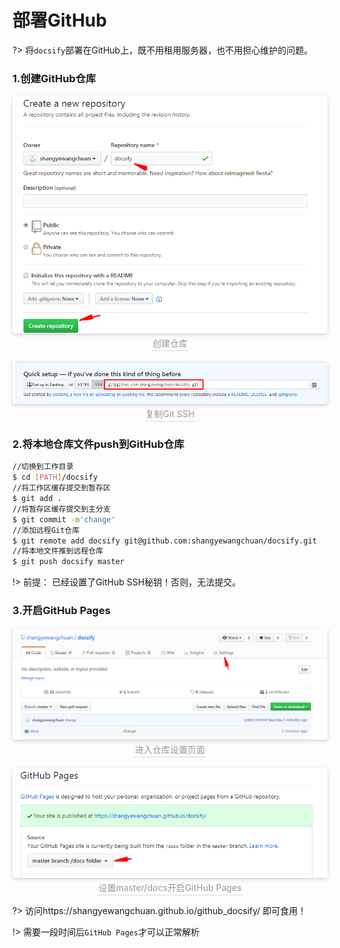 # 部署GitHub

?> 将`docsify`部署在GitHub上，既不用租用服务器，也不用担心维护的问题。

### 1.创建GitHub仓库

  <center>
    <img style="border-radius: 0.3125em;
    box-shadow: 0 2px 4px 0 rgba(34,36,38,.12),0 2px 10px 0 rgba(34,36,38,.08);" 
    src="https://raw.githubusercontent.com/shangyewangchuan/material/master/img/github_1.png">
    <br>
    <div style="color:orange; border-bottom: 1px solid #d9d9d9;
    display: inline-block;
    color: #999;
    padding: 2px;">创建仓库</div>
 </center>

 <br>

   <center>
    <img style="border-radius: 0.3125em;
    box-shadow: 0 2px 4px 0 rgba(34,36,38,.12),0 2px 10px 0 rgba(34,36,38,.08);" 
    src="https://raw.githubusercontent.com/shangyewangchuan/material/master/img/github_2.png">
    <br>
    <div style="color:orange; border-bottom: 1px solid #d9d9d9;
    display: inline-block;
    color: #999;
    padding: 2px;">复制Git SSH</div>
 </center>

### 2.将本地仓库文件push到GitHub仓库

```bash
//切换到工作目录
$ cd [PATH]/docsify
//将工作区缓存提交到暂存区
$ git add .
//将暂存区缓存提交到主分支
$ git commit -m'change'
//添加远程Git仓库
$ git remote add docsify git@github.com:shangyewangchuan/docsify.git
//将本地文件推到远程仓库
$ git push docsify master
```

!> 前提： 已经设置了GitHub SSH秘钥！否则，无法提交。

### 3.开启GitHub Pages

   <center>
    <img style="border-radius: 0.3125em;
    box-shadow: 0 2px 4px 0 rgba(34,36,38,.12),0 2px 10px 0 rgba(34,36,38,.08);" 
    src="https://raw.githubusercontent.com/shangyewangchuan/material/master/img/github_3.png">
    <br>
    <div style="color:orange; border-bottom: 1px solid #d9d9d9;
    display: inline-block;
    color: #999;
    padding: 2px;">进入仓库设置页面</div>
  </center>

<br>

   <center>
    <img style="border-radius: 0.3125em;
    box-shadow: 0 2px 4px 0 rgba(34,36,38,.12),0 2px 10px 0 rgba(34,36,38,.08);" 
    src="https://raw.githubusercontent.com/shangyewangchuan/material/master/img/github_4.png">
    <br>
    <div style="color:orange; border-bottom: 1px solid #d9d9d9;
    display: inline-block;
    color: #999;
    padding: 2px;">设置master/docs开启GitHub Pages</div>
  </center>




?> 访问https://shangyewangchuan.github.io/github_docsify/ 即可食用！

!> 需要一段时间后`GitHub Pages`才可以正常解析
